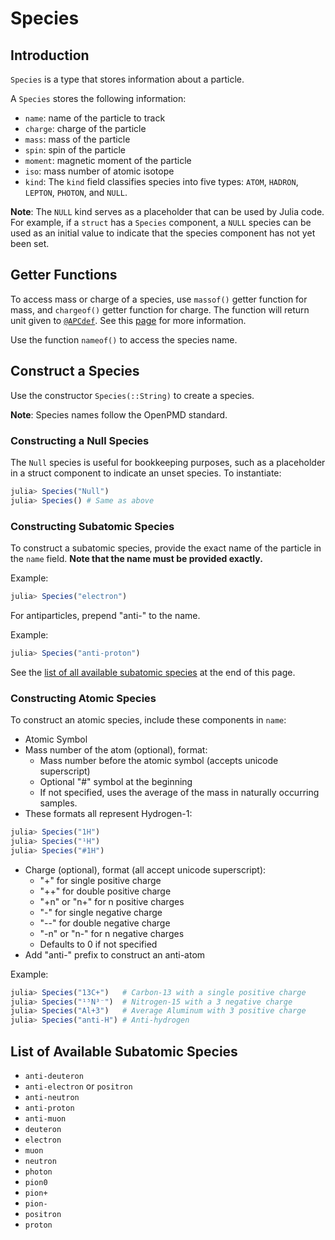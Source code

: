 # Species

## Introduction

`Species` is a type that stores information about a particle.

A `Species` stores the following information:

- `name`: name of the particle to track
- `charge`: charge of the particle
- `mass`: mass of the particle
- `spin`: spin of the particle
- `moment`: magnetic moment of the particle
- `iso`: mass number of atomic isotope
- `kind`: The `kind` field classifies species into five types: `ATOM`, `HADRON`, `LEPTON`, `PHOTON`, and `NULL`.

**Note**: The `NULL` kind serves as a placeholder that can be used by Julia code. For example, if a `struct`
has a `Species` component, a `NULL` species can be used as an initial value to indicate that the
species component has not yet been set.


## Getter Functions
To access mass or charge of a species, use `massof()` getter function for mass, and `chargeof()` getter function for charge. The function will return unit given to [`@APCdef`](units.md). See this [page](constants.md) for more information.

Use the function `nameof()` to access the species name.

## Construct a Species

Use the constructor `Species(::String)` to create a species.

**Note**: Species names follow the OpenPMD standard.

### Constructing a Null Species

The `Null` species is useful for bookkeeping purposes, such as a placeholder in a struct component to indicate an unset species. To instantiate:

```julia
julia> Species("Null")
julia> Species() # Same as above
```

### Constructing Subatomic Species

To construct a subatomic species, provide the exact name of the particle in the `name` field. **Note that the name must be provided exactly.**

Example:

```julia
julia> Species("electron")
```

For antiparticles, prepend "anti-" to the name.

Example:

```julia
julia> Species("anti-proton")
```

See the [list of all available subatomic species](#list-of-available-subatomic-species) at the end of this page.

### Constructing Atomic Species

To construct an atomic species, include these components in `name`:

- Atomic Symbol
- Mass number of the atom (optional), format:
    - Mass number before the atomic symbol (accepts unicode superscript)
    - Optional "#" symbol at the beginning
    - If not specified, uses the average of the mass in naturally occurring samples.
- These formats all represent Hydrogen-1:
    
```julia
julia> Species("1H")
julia> Species("¹H")
julia> Species("#1H")
```
    
- Charge (optional), format (all accept unicode superscript):
    - "+" for single positive charge
    - "++" for double positive charge
    - "+n" or "n+" for n positive charges
    - "-" for single negative charge
    - "-\-" for double negative charge
    - "-n" or "n-" for n negative charges
    - Defaults to 0 if not specified
- Add "anti-" prefix to construct an anti-atom

Example:

```julia
julia> Species("13C+")   # Carbon-13 with a single positive charge
julia> Species("¹⁵N³⁻")  # Nitrogen-15 with a 3 negative charge
julia> Species("Al+3")   # Average Aluminum with 3 positive charge
julia> Species("anti-H") # Anti-hydrogen
```

## List of Available Subatomic Species

- `anti-deuteron`
- `anti-electron` or `positron`
- `anti-neutron`
- `anti-proton`
- `anti-muon`
- `deuteron`
- `electron`
- `muon`
- `neutron`
- `photon`
- `pion0`
- `pion+`
- `pion-`
- `positron`
- `proton`
